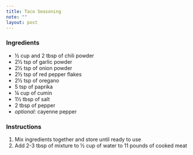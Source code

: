```yaml
---
title: Taco Seasoning
note: ""
layout: post
---
```


### Ingredients

- &frac12; cup and 2 tbsp of chili powder
- 2&frac12; tsp of garlic powder
- 2&frac12; tsp of onion powder
- 2&frac12; tsp of red pepper flakes
- 2&frac12; tsp of oregano
- 5 tsp of paprika
- &frac14; cup of cumin
- 1&frac12; tbsp of salt
- 2 tbsp of pepper
- *optional*: cayenne pepper

### Instructions

1. Mix ingredients together and store until ready to use
2. Add 2-3 tbsp of mixture to &frac12; cup of water to 11 pounds of cooked meat